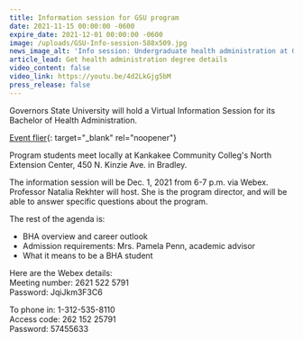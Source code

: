 ```yaml
---
title: Information session for GSU program
date: 2021-11-15 00:00:00 -0600
expire_date: 2021-12-01 00:00:00 -0600
image: /uploads/GSU-Info-session-588x509.jpg
news_image_alt: 'Info session: Undergraduate health administration at GSU'
article_lead: Get health administration degree details
video_content: false
video_link: https://youtu.be/4d2LkGjg5bM
press_release: false
---
```

Governors State University will hold a Virtual Information Session for its Bachelor of Health Administration.

[Event flier](/GSU-Bach-Health-Virtual-InformationSession-December2021.pdf){: target="_blank" rel="noopener"}

Program students meet locally at Kankakee Community Colleg's North Extension Center, 450 N. Kinzie Ave. in Bradley.

The information session will be Dec. 1, 2021 from 6-7 p.m. via Webex. Professor Natalia Rekhter will host. She is the program director, and will be able to answer specific questions about the program. &nbsp;

The rest of the agenda is:

* BHA overview and career outlook
* Admission requirements: Mrs. Pamela Penn, academic advisor
* What it means to be a BHA student

Here are the Webex details:&nbsp;<br>Meeting number: 2621 522 5791<br>Password: JqiJkm3F3C6

To phone in: 1-312-535-8110<br>Access code: 262 152 25791<br>Password: 57455633

&nbsp;
